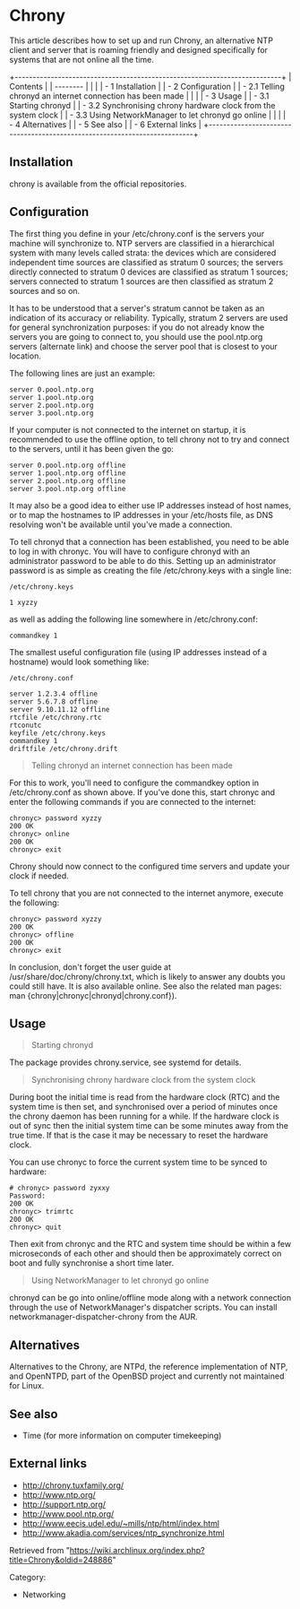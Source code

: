 Chrony
======

This article describes how to set up and run Chrony, an alternative NTP
client and server that is roaming friendly and designed specifically for
systems that are not online all the time.

+--------------------------------------------------------------------------+
| Contents                                                                 |
| --------                                                                 |
|                                                                          |
| -   1 Installation                                                       |
| -   2 Configuration                                                      |
|     -   2.1 Telling chronyd an internet connection has been made         |
|                                                                          |
| -   3 Usage                                                              |
|     -   3.1 Starting chronyd                                             |
|     -   3.2 Synchronising chrony hardware clock from the system clock    |
|     -   3.3 Using NetworkManager to let chronyd go online                |
|                                                                          |
| -   4 Alternatives                                                       |
| -   5 See also                                                           |
| -   6 External links                                                     |
+--------------------------------------------------------------------------+

Installation
------------

chrony is available from the official repositories.

Configuration
-------------

The first thing you define in your /etc/chrony.conf is the servers your
machine will synchronize to. NTP servers are classified in a
hierarchical system with many levels called strata: the devices which
are considered independent time sources are classified as stratum 0
sources; the servers directly connected to stratum 0 devices are
classified as stratum 1 sources; servers connected to stratum 1 sources
are then classified as stratum 2 sources and so on.

It has to be understood that a server's stratum cannot be taken as an
indication of its accuracy or reliability. Typically, stratum 2 servers
are used for general synchronization purposes: if you do not already
know the servers you are going to connect to, you should use the
pool.ntp.org servers (alternate link) and choose the server pool that is
closest to your location.

The following lines are just an example:

    server 0.pool.ntp.org
    server 1.pool.ntp.org
    server 2.pool.ntp.org
    server 3.pool.ntp.org

If your computer is not connected to the internet on startup, it is
recommended to use the offline option, to tell chrony not to try and
connect to the servers, until it has been given the go:

    server 0.pool.ntp.org offline
    server 1.pool.ntp.org offline
    server 2.pool.ntp.org offline
    server 3.pool.ntp.org offline

It may also be a good idea to either use IP addresses instead of host
names, or to map the hostnames to IP addresses in your /etc/hosts file,
as DNS resolving won't be available until you've made a connection.

To tell chronyd that a connection has been established, you need to be
able to log in with chronyc. You will have to configure chronyd with an
administrator password to be able to do this. Setting up an
administrator password is as simple as creating the file
/etc/chrony.keys with a single line:

    /etc/chrony.keys

    1 xyzzy

as well as adding the following line somewhere in /etc/chrony.conf:

    commandkey 1

The smallest useful configuration file (using IP addresses instead of a
hostname) would look something like:

    /etc/chrony.conf

    server 1.2.3.4 offline
    server 5.6.7.8 offline
    server 9.10.11.12 offline
    rtcfile /etc/chrony.rtc
    rtconutc
    keyfile /etc/chrony.keys
    commandkey 1
    driftfile /etc/chrony.drift

> Telling chronyd an internet connection has been made

For this to work, you'll need to configure the commandkey option in
/etc/chrony.conf as shown above. If you've done this, start chronyc and
enter the following commands if you are connected to the internet:

    chronyc> password xyzzy
    200 OK
    chronyc> online
    200 OK
    chronyc> exit

Chrony should now connect to the configured time servers and update your
clock if needed.

To tell chrony that you are not connected to the internet anymore,
execute the following:

    chronyc> password xyzzy
    200 OK
    chronyc> offline
    200 OK
    chronyc> exit

In conclusion, don't forget the user guide at
/usr/share/doc/chrony/chrony.txt, which is likely to answer any doubts
you could still have. It is also available online. See also the related
man pages: man {chrony|chronyc|chronyd|chrony.conf}).

Usage
-----

> Starting chronyd

The package provides chrony.service, see systemd for details.

> Synchronising chrony hardware clock from the system clock

During boot the initial time is read from the hardware clock (RTC) and
the system time is then set, and synchronised over a period of minutes
once the chrony daemon has been running for a while. If the hardware
clock is out of sync then the initial system time can be some minutes
away from the true time. If that is the case it may be necessary to
reset the hardware clock.

You can use chronyc to force the current system time to be synced to
hardware:

    # chronyc> password zyxxy
    Password:
    200 OK
    chronyc> trimrtc
    200 OK
    chronyc> quit

Then exit from chronyc and the RTC and system time should be within a
few microseconds of each other and should then be approximately correct
on boot and fully synchronise a short time later.

> Using NetworkManager to let chronyd go online

chronyd can be go into online/offline mode along with a network
connection through the use of NetworkManager's dispatcher scripts. You
can install networkmanager-dispatcher-chrony from the AUR.

Alternatives
------------

Alternatives to the Chrony, are NTPd, the reference implementation of
NTP, and OpenNTPD, part of the OpenBSD project and currently not
maintained for Linux.

See also
--------

-   Time (for more information on computer timekeeping)

External links
--------------

-   http://chrony.tuxfamily.org/
-   http://www.ntp.org/
-   http://support.ntp.org/
-   http://www.pool.ntp.org/
-   http://www.eecis.udel.edu/~mills/ntp/html/index.html
-   http://www.akadia.com/services/ntp_synchronize.html

Retrieved from
"https://wiki.archlinux.org/index.php?title=Chrony&oldid=248886"

Category:

-   Networking
